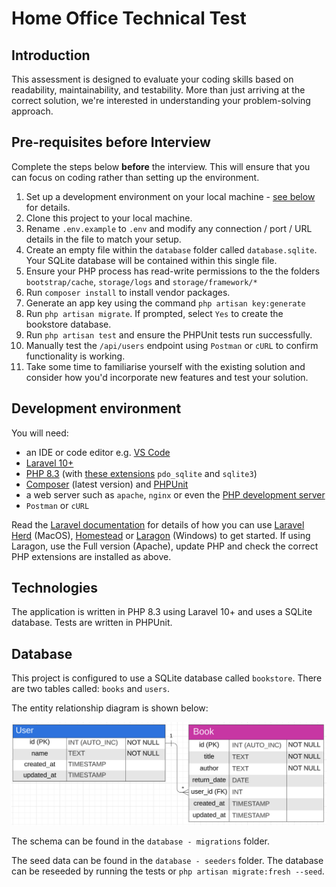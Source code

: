 # Home Office Technical Test

## Introduction

This assessment is designed to evaluate your coding skills based on readability, maintainability, and testability. 
More than just arriving at the correct solution, we're interested in understanding your problem-solving approach.

## Pre-requisites before Interview

Complete the steps below **before** the interview. This will ensure that you can focus on coding rather than setting up the environment.

1. Set up a development environment on your local machine - [see below](#dev-env) for details. 
2. Clone this project to your local machine.
3. Rename `.env.example` to `.env` and modify any connection / port / URL details in the file to match your setup.
4. Create an empty file within the `database` folder called `database.sqlite`. Your SQLite database will be contained within this single file.
5. Ensure your PHP process has read-write permissions to the the folders `bootstrap/cache`, `storage/logs` and `storage/framework/*`
6. Run `composer install` to install vendor packages.
7. Generate an app key using the command `php artisan key:generate`
8. Run `php artisan migrate`. If prompted, select `Yes` to create the bookstore database. 
9. Run `php artisan test` and ensure the PHPUnit tests run successfully.
10. Manually test the `/api/users` endpoint using `Postman` or `cURL` to confirm functionality is working.
11. Take some time to familiarise yourself with the existing solution and consider how you'd incorporate new features and test your solution.

## <div id="dev-env">Development environment</div>

You will need:
- an IDE or code editor e.g. [VS Code](https://code.visualstudio.com/)
- [Laravel 10+](https://laravel.com/docs/10.x/installation) 
- [PHP 8.3](https://www.php.net/downloads.php) (with [these extensions](https://laravel.com/docs/10.x/deployment#server-requirements) `pdo_sqlite` and `sqlite3`) 
- [Composer](https://getcomposer.org/) (latest version) and [PHPUnit](https://phpunit.de/index.html)
- a web server such as `apache`, `nginx` or even the [PHP development server](https://www.php.net/manual/en/features.commandline.webserver.php)
- `Postman` or `cURL`

Read the [Laravel documentation](https://laravel.com/docs/10.x/installation) for details of how you can use [Laravel Herd](https://herd.laravel.com/) (MacOS), [Homestead](https://laravel.com/docs/10.x/homestead) or [Laragon](https://laragon.org/index.html) (Windows) to get started. If using Laragon, use the Full version (Apache), update PHP and check the correct PHP extensions are installed as above.

## Technologies

The application is written in PHP 8.3 using Laravel 10+ and uses a SQLite database. Tests are written in PHPUnit.

## Database

This project is configured to use a SQLite database called `bookstore`. 
There are two tables called: `books` and `users`.

The entity relationship diagram is shown below:

![Database ERD](./erd.png)

The schema can be found in the `database - migrations` folder. 

The seed data can be found in the `database - seeders` folder. The database can be reseeded by running the tests or `php artisan migrate:fresh --seed`.

 
